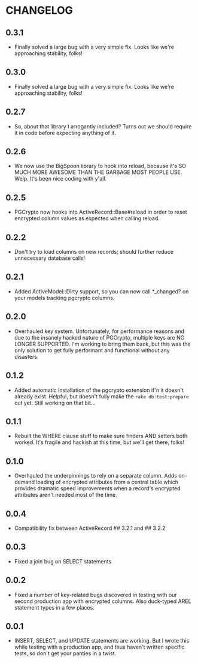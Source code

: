 # CHANGELOG
## 0.3.1
- Finally solved a large bug with a very simple fix. Looks
  like we're approaching stability, folks!

## 0.3.0
- Finally solved a large bug with a very simple fix. Looks
  like we're approaching stability, folks!

## 0.2.7
- So, about that library I arrogantly included? Turns out we
  should require it in code before expecting anything of it.

## 0.2.6
- We now use the BigSpoon library to hook into reload, because
  it's SO MUCH MORE AWESOME THAN THE GARBAGE MOST PEOPLE USE.
  Welp. It's been nice coding with y'all.

## 0.2.5
- PGCrypto now hooks into ActiveRecord::Base#reload in order to
  reset encrypted column values as expected when calling reload.

## 0.2.2
- Don't try to load columns on new records; should further reduce
  unnecessary database calls!

## 0.2.1
- Added ActiveModel::Dirty support, so you can now call *_changed?
  on your models tracking pgcrypto columns.

## 0.2.0
- Overhauled key system. Unfortunately, for performance reasons
  and due to the insanely hacked nature of PGCrypto, multiple keys
  are NO LONGER SUPPORTED. I'm working to bring them back, but
  this was the only solution to get fully performant and functional
  without any disasters.

## 0.1.2
- Added automatic installation of the pgcrypto extension if'n it
  doesn't already exist. Helpful, but doesn't fully make the 
  `rake db:test:prepare` cut yet. Still working on that bit...

## 0.1.1
- Rebuilt the WHERE clause stuff to make sure finders AND setters
  both worked. It's fragile and hackish at this time, but we'll get
  there, folks!

## 0.1.0
- Overhauled the underpinnings to rely on a separate column. Adds
  on-demand loading of encrypted attributes from a central table
  which provides dramatic speed improvements when a record's
  encrypted attributes aren't needed most of the time.

## 0.0.4
- Compatibility fix between ActiveRecord ## 3.2.1 and ## 3.2.2

## 0.0.3
- Fixed a join bug on SELECT statements

## 0.0.2
- Fixed a number of key-related bugs discovered in testing with our
  second production app with encrypted columns. Also duck-typed AREL
  statement types in a few places.

## 0.0.1
- INSERT, SELECT, and UPDATE statements are working. But I wrote this
  while testing with a production app, and thus haven't written
  specific tests, so don't get your panties in a twist.
